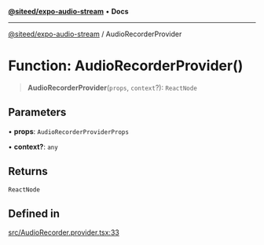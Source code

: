[**@siteed/expo-audio-stream**](../README.md) • **Docs**

***

[@siteed/expo-audio-stream](../README.md) / AudioRecorderProvider

# Function: AudioRecorderProvider()

> **AudioRecorderProvider**(`props`, `context`?): `ReactNode`

## Parameters

• **props**: `AudioRecorderProviderProps`

• **context?**: `any`

## Returns

`ReactNode`

## Defined in

[src/AudioRecorder.provider.tsx:33](https://github.com/deeeed/expo-audio-stream/blob/d421de5250f9c4132b4bf62687e76e58b9781fa9/packages/expo-audio-stream/src/AudioRecorder.provider.tsx#L33)
